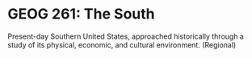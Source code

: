 # GEOG 261: The South

Present-day Southern United States, approached historically through a study of its physical, economic, and cultural environment. (Regional)